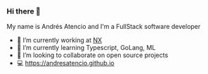 ### Hi there 👋

My name is Andrés Atencio and I'm a FullStack software developer 

- 🔭 I’m currently working at [NX](https://www.naranjax.com/)
- 🌱 I’m currently learning Typescript, GoLang, ML
- 👯 I’m looking to collaborate on open source projects
- 💻 https://andresatencio.github.io
